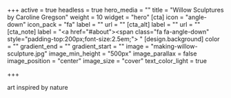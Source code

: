 +++
active = true
headless = true
hero_media = ""
title = "Willow Sculptures by Caroline Gregson"
weight = 10
widget = "hero"
[cta]
icon = "angle-down"
icon_pack = "fa"
label = ""
url = ""
[cta_alt]
label = ""
url = ""
[cta_note]
label = "<a href=\"#about\"><span class=\"fa fa-angle-down\" style=\"padding-top:200px;font-size:2.5em;\">&nbsp;</span></a>"
[design.background]
color = ""
gradient_end = ""
gradient_start = ""
image = "making-willow-sculpture.jpg"
image_min_height = "500px"
image_parallax = false
image_position = "center"
image_size = "cover"
text_color_light = true

+++
<p class="lead">art inspired by nature</p>